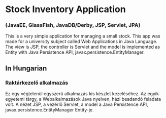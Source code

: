 # Stock Inventory Application
### (JavaEE, GlassFish, JavaDB/Derby, JSP, Servlet, JPA)
This is a very simple application for managing a small stock. This app was made for a university subject called Web Applications in Java Language. The view is JSP, the controller is Servlet and the model is implemented as Entity with Java Persistence API, javax.persistence.EntityManager.
## In Hungarian
### Raktárkezelő alkalmazás
Ez egy végtelenül egyszerű alkalmazás kis készlet kezeléséhez. Az egyik egyetemi tárgy, a Webalkalmazások Java nyelven, házi beadandó feladata volt. A nézet JSP, a vezérlő Servlet, a model a Java Persistence API, javax.persistence.EntityManager Entity-je.
